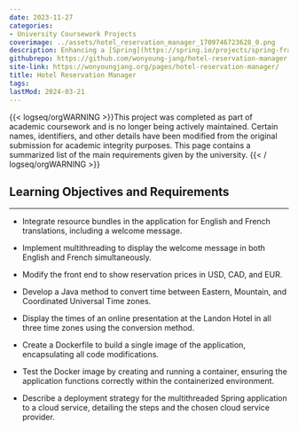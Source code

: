 ```yaml
---
date: 2023-11-27
categories:
- University Coursework Projects
coverimage: ../assets/hotel_reservation_manager_1709746723628_0.png
description: Enhancing a [Spring](https://spring.io/projects/spring-framework) application for a hotel reservation system by incorporating multithreaded language translation, time zone adjustments, and currency exchange functionalities. Containerizing the application using [Docker](https://www.docker.com/), demonstrating an advanced deployment strategy.
githubrepo: https://github.com/wonyoung-jang/hotel-reservation-manager
site-link: https://wonyoungjang.org/pages/hotel-reservation-manager/
title: Hotel Reservation Manager
tags:
lastMod: 2024-03-21
---
```

{{< logseq/orgWARNING >}}This project was completed as part of academic coursework and is no longer being actively maintained. Certain names, identifiers, and other details have been modified from the original submission for academic integrity purposes. This page contains a summarized list of the main requirements given by the university.
{{< / logseq/orgWARNING >}}

## Learning Objectives and Requirements
---

  + Integrate resource bundles in the application for English and French translations, including a welcome message.

  + Implement multithreading to display the welcome message in both English and French simultaneously.

  + Modify the front end to show reservation prices in USD, CAD, and EUR.

  + Develop a Java method to convert time between Eastern, Mountain, and Coordinated Universal Time zones.

  + Display the times of an online presentation at the Landon Hotel in all three time zones using the conversion method.

  + Create a Dockerfile to build a single image of the application, encapsulating all code modifications.

  + Test the Docker image by creating and running a container, ensuring the application functions correctly within the containerized environment.

  + Describe a deployment strategy for the multithreaded Spring application to a cloud service, detailing the steps and the chosen cloud service provider.
